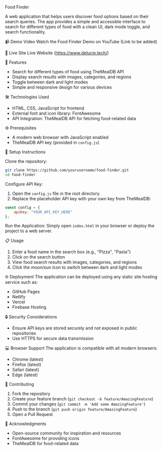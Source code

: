 Food Finder

A web application that helps users discover food options based on their search queries. The app provides a simple and accessible interface to search for different types of food with a clean UI, dark mode toggle, and search functionality.

📹 Demo Video
Watch the Food Finder Demo on YouTube (Link to be added)

 🔗 Live Site
Live Website (https://www.delucie.tech/)

🌟 Features
- Search for different types of food using TheMealDB API
- Display search results with images, categories, and regions
- Toggle between dark and light modes
- Simple and responsive design for various devices

🛠️ Technologies Used
- HTML, CSS, JavaScript for frontend
- External font and icon library: FontAwesome
- API Integration: TheMealDB API for fetching food-related data

⚙️ Prerequisites
- A modern web browser with JavaScript enabled
- TheMealDB API key (provided in `config.js`)

🚀 Setup Instructions

Clone the repository:
```sh
git clone https://github.com/yourusername/food-finder.git
cd food-finder
```

Configure API Key:
1. Open the `config.js` file in the root directory.
2. Replace the placeholder API key with your own key from TheMealDB:
```js
const config = {
    apiKey: "YOUR_API_KEY_HERE"
};
```

Run the Application:
Simply open `index.html` in your browser or deploy the project to a web server.

📋 Usage
1. Enter a food name in the search box (e.g., "Pizza", "Pasta")
2. Click on the search button
3. View food search results with images, categories, and regions
4. Click the moon/sun icon to switch between dark and light modes

🌐 Deployment
The application can be deployed using any static site hosting service such as:
- GitHub Pages
- Netlify
- Vercel
- Firebase Hosting

🔒 Security Considerations
- Ensure API keys are stored securely and not exposed in public repositories
- Use HTTPS for secure data transmission

💻 Browser Support
The application is compatible with all modern browsers:
- Chrome (latest)
- Firefox (latest)
- Safari (latest)
- Edge (latest)

👥 Contributing
1. Fork the repository
2. Create your feature branch (`git checkout -b feature/AmazingFeature`)
3. Commit your changes (`git commit -m 'Add some AmazingFeature'`)
4. Push to the branch (`git push origin feature/AmazingFeature`)
5. Open a Pull Request

🙏 Acknowledgments
- Open-source community for inspiration and resources
- FontAwesome for providing icons
- TheMealDB for food-related data


